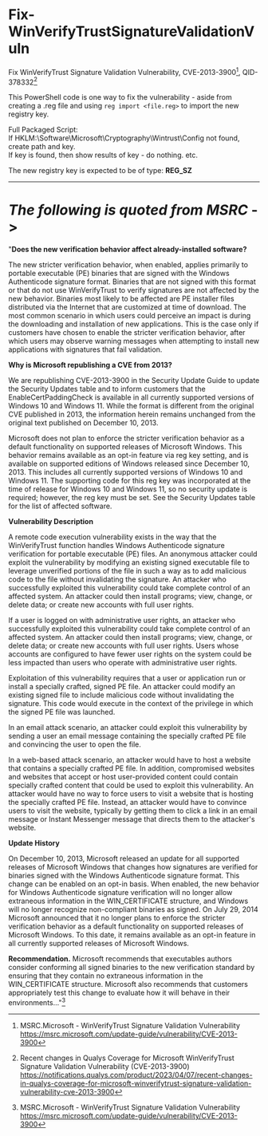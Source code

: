# Fix-WinVerifyTrustSignatureValidationVuln
Fix WinVerifyTrust Signature Validation Vulnerability, CVE-2013-3900[^1], QID-378332[^2]

This PowerShell code is one way to fix the vulnerability - aside from creating a .reg file and using ```reg import <file.reg>``` to import the new registry key.

Full Packaged Script:<br>
If HKLM:\Software\Microsoft\Cryptography\Wintrust\Config not found, create path and key.<br>
If key is found, then show results of key - do nothing. etc.<br>

The new registry key is expected to be of type: **REG_SZ**

---
# _The following is quoted from MSRC_ ->

"**Does the new verification behavior affect already-installed software?**

The new stricter verification behavior, when enabled, applies primarily to portable executable (PE) binaries that are signed with the Windows Authenticode signature format. Binaries that are not signed with this format or that do not use WinVerifyTrust to verify signatures are not affected by the new behavior. Binaries most likely to be affected are PE installer files distributed via the Internet that are customized at time of download. The most common scenario in which users could perceive an impact is during the downloading and installation of new applications. This is the case only if customers have chosen to enable the stricter verification behavior, after which users may observe warning messages when attempting to install new applications with signatures that fail validation.

**Why is Microsoft republishing a CVE from 2013?**

We are republishing CVE-2013-3900 in the Security Update Guide to update the Security Updates table and to inform customers that the EnableCertPaddingCheck is available in all currently supported versions of Windows 10 and Windows 11. While the format is different from the original CVE published in 2013, the information herein remains unchanged from the original text published on December 10, 2013.

Microsoft does not plan to enforce the stricter verification behavior as a default functionality on supported releases of Microsoft Windows. This behavior remains available as an opt-in feature via reg key setting, and is available on supported editions of Windows released since December 10, 2013. This includes all currently supported versions of Windows 10 and Windows 11. The supporting code for this reg key was incorporated at the time of release for Windows 10 and Windows 11, so no security update is required; however, the reg key must be set. See the Security Updates table for the list of affected software.

**Vulnerability Description**

A remote code execution vulnerability exists in the way that the WinVerifyTrust function handles Windows Authenticode signature verification for portable executable (PE) files. An anonymous attacker could exploit the vulnerability by modifying an existing signed executable file to leverage unverified portions of the file in such a way as to add malicious code to the file without invalidating the signature. An attacker who successfully exploited this vulnerability could take complete control of an affected system. An attacker could then install programs; view, change, or delete data; or create new accounts with full user rights.

If a user is logged on with administrative user rights, an attacker who successfully exploited this vulnerability could take complete control of an affected system. An attacker could then install programs; view, change, or delete data; or create new accounts with full user rights. Users whose accounts are configured to have fewer user rights on the system could be less impacted than users who operate with administrative user rights.

Exploitation of this vulnerability requires that a user or application run or install a specially crafted, signed PE file. An attacker could modify an existing signed file to include malicious code without invalidating the signature. This code would execute in the context of the privilege in which the signed PE file was launched.

In an email attack scenario, an attacker could exploit this vulnerability by sending a user an email message containing the specially crafted PE file and convincing the user to open the file.

In a web-based attack scenario, an attacker would have to host a website that contains a specially crafted PE file. In addition, compromised websites and websites that accept or host user-provided content could contain specially crafted content that could be used to exploit this vulnerability. An attacker would have no way to force users to visit a website that is hosting the specially crafted PE file. Instead, an attacker would have to convince users to visit the website, typically by getting them to click a link in an email message or Instant Messenger message that directs them to the attacker's website.

**Update History**

On December 10, 2013, Microsoft released an update for all supported releases of Microsoft Windows that changes how signatures are verified for binaries signed with the Windows Authenticode signature format. This change can be enabled on an opt-in basis. When enabled, the new behavior for Windows Authenticode signature verification will no longer allow extraneous information in the WIN_CERTIFICATE structure, and Windows will no longer recognize non-compliant binaries as signed. On July 29, 2014 Microsoft announced that it no longer plans to enforce the stricter verification behavior as a default functionality on supported releases of Microsoft Windows. To this date, it remains available as an opt-in feature in all currently supported releases of Microsoft Windows.

**Recommendation.** Microsoft recommends that executables authors consider conforming all signed binaries to the new verification standard by ensuring that they contain no extraneous information in the WIN_CERTIFICATE structure. Microsoft also recommends that customers appropriately test this change to evaluate how it will behave in their environments..."[^1]

[^1]: MSRC.Microsoft - WinVerifyTrust Signature Validation Vulnerability
  https://msrc.microsoft.com/update-guide/vulnerability/CVE-2013-3900

[^2]: Recent changes in Qualys Coverage for Microsoft WinVerifyTrust Signature Validation Vulnerability (CVE-2013-3900)
  https://notifications.qualys.com/product/2023/04/07/recent-changes-in-qualys-coverage-for-microsoft-winverifytrust-signature-validation-vulnerability-cve-2013-3900

